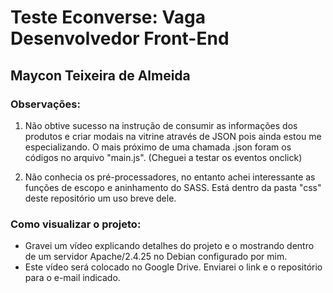 # Teste Econverse: Vaga Desenvolvedor Front-End

## Maycon Teixeira de Almeida

### Observações:

1. Não obtive sucesso na instrução de consumir as informações dos produtos e criar modais na vitrine através de JSON pois ainda estou me especializando. O mais próximo de uma chamada .json foram os códigos no arquivo "main.js". (Cheguei a testar os eventos onclick)

2. Não conhecia os pré-processadores, no entanto achei interessante as funções de escopo e aninhamento do SASS. Está dentro da pasta "css" deste repositório um uso breve dele.

### Como visualizar o projeto:

- Gravei um vídeo explicando detalhes do projeto e o mostrando dentro de um servidor Apache/2.4.25 no Debian configurado por mim.
- Este vídeo será colocado no Google Drive. Enviarei o link e o repositório para o e-mail indicado.